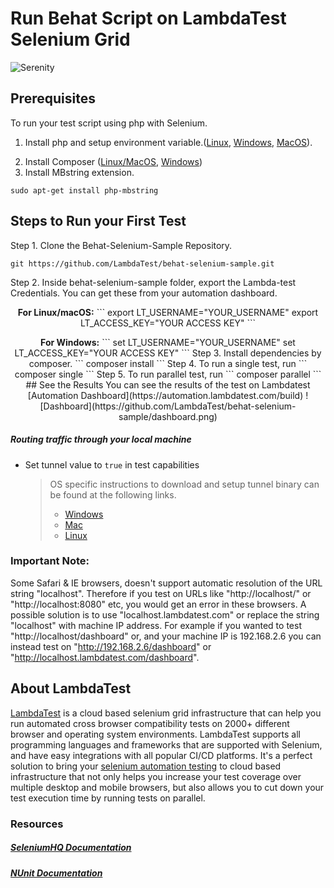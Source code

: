 # Run Behat Script on LambdaTest Selenium Grid

![Serenity](https://www.lambdatest.com/resources/images/meta/behat-automation.png)

## Prerequisites

To run your test script using php with Selenium.

1. Install php and setup environment variable.([Linux](https://www.php.net/manual/en/install.unix.debian.php), [Windows](https://www.php.net/downloads.php), [MacOS](https://www.php.net/manual/en/install.macosx.php)).

2) Install Composer ([Linux/MacOS](https://getcomposer.org/doc/00-intro.md#installation-linux-unix-macos), [Windows](https://getcomposer.org/doc/00-intro.md#installation-windows))
3) Install MBstring extension.

```
sudo apt-get install php-mbstring
```

## Steps to Run your First Test

Step 1. Clone the Behat-Selenium-Sample Repository.

```
git https://github.com/LambdaTest/behat-selenium-sample.git
```

Step 2. Inside behat-selenium-sample folder, export the Lambda-test Credentials. You can get these from your automation dashboard.

<p align="center">
   <b>For Linux/macOS:</b>
```
export LT_USERNAME="YOUR_USERNAME"
export LT_ACCESS_KEY="YOUR ACCESS KEY"
```
<p align="center">
   <b>For Windows:</b>
```
set LT_USERNAME="YOUR_USERNAME"
set LT_ACCESS_KEY="YOUR ACCESS KEY"
```
Step 3. Install dependencies by composer.
```
composer install 
```
Step 4. To run a single test, run
``` 
composer single
```
Step 5. To run parallel test, run
```
composer parallel
```
## See the Results
You can see the results of the test on Lambdatest [Automation Dashboard](https://automation.lambdatest.com/build)
![Dashboard](https://github.com/LambdaTest/behat-selenium-sample/dashboard.png)

##### Routing traffic through your local machine

- Set tunnel value to `true` in test capabilities
  > OS specific instructions to download and setup tunnel binary can be found at the following links.
  >
  > - [Windows](https://www.lambdatest.com/support/docs/display/TD/Local+Testing+For+Windows)
  > - [Mac](https://www.lambdatest.com/support/docs/display/TD/Local+Testing+For+MacOS)
  > - [Linux](https://www.lambdatest.com/support/docs/display/TD/Local+Testing+For+Linux)

### Important Note:

Some Safari & IE browsers, doesn't support automatic resolution of the URL string "localhost". Therefore if you test on URLs like "http://localhost/" or "http://localhost:8080" etc, you would get an error in these browsers. A possible solution is to use "localhost.lambdatest.com" or replace the string "localhost" with machine IP address. For example if you wanted to test "http://localhost/dashboard" or, and your machine IP is 192.168.2.6 you can instead test on "http://192.168.2.6/dashboard" or "http://localhost.lambdatest.com/dashboard".

## About LambdaTest

[LambdaTest](https://www.lambdatest.com/) is a cloud based selenium grid infrastructure that can help you run automated cross browser compatibility tests on 2000+ different browser and operating system environments. LambdaTest supports all programming languages and frameworks that are supported with Selenium, and have easy integrations with all popular CI/CD platforms. It's a perfect solution to bring your [selenium automation testing](https://www.lambdatest.com/selenium-automation) to cloud based infrastructure that not only helps you increase your test coverage over multiple desktop and mobile browsers, but also allows you to cut down your test execution time by running tests on parallel.

### Resources

##### [SeleniumHQ Documentation](http://www.seleniumhq.org/docs/)

##### [NUnit Documentation](https://github.com/nunit/nunit/wiki)
